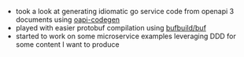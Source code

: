- took a look at generating idiomatic go service code from openapi 3 documents using [oapi-codegen](https://github.com/deepmap/oapi-codegen)
- played with easier protobuf compilation using [bufbuild/buf](https://github.com/bufbuild/buf)
- started to work on some microservice examples leveraging DDD for some content I want to produce
